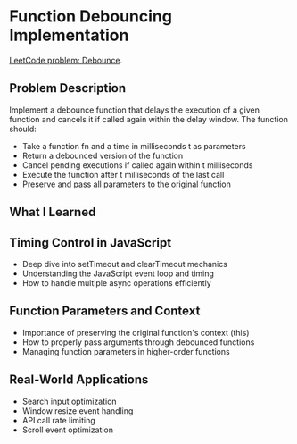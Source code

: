 # Function Debouncing Implementation

[LeetCode problem: Debounce](https://leetcode.com/problems/debounce/description/).

## Problem Description

Implement a debounce function that delays the execution of a given function and cancels it if called again within the delay window. The function should:

- Take a function fn and a time in milliseconds t as parameters
- Return a debounced version of the function
- Cancel pending executions if called again within t milliseconds
- Execute the function after t milliseconds of the last call
- Preserve and pass all parameters to the original function

## What I Learned

## Timing Control in JavaScript

- Deep dive into setTimeout and clearTimeout mechanics
- Understanding the JavaScript event loop and timing
- How to handle multiple async operations efficiently

## Function Parameters and Context

- Importance of preserving the original function's context (this)
- How to properly pass arguments through debounced functions
- Managing function parameters in higher-order functions

## Real-World Applications

- Search input optimization
- Window resize event handling
- API call rate limiting
- Scroll event optimization